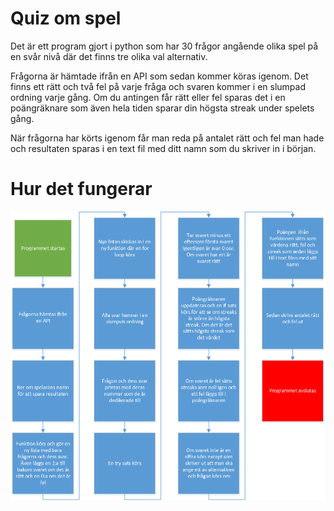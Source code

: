 # Quiz om spel
Det är ett program gjort i python som har 30 frågor angående olika spel på en svår nivå där det finns tre olika val alternativ.

Frågorna är hämtade ifrån en API som sedan kommer köras igenom. Det finns ett rätt och två fel på varje fråga och svaren kommer i en slumpad ordning varje gång. Om du antingen får rätt eller fel sparas det i en poängräknare som även hela tiden sparar din högsta streak under spelets gång. 

När frågorna har körts igenom får man reda på antalet rätt och fel man hade och resultaten sparas i en text fil med ditt namn som du skriver in i början.

# Hur det fungerar
![Bild på systemet](https://github.com/abbindustrigymnasium/programmering-1-miniprojekt-abbteaede/blob/master/Quiz%20i%20steg.png)
